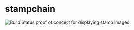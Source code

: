 # stampchain
![Build Status](https://codebuild.us-east-1.amazonaws.com/badges?uuid=eyJlbmNyeXB0ZWREYXRhIjoiL2tqcFpWK1ZFa2N6b2pMWkhQSnRLd1JNNWFyUklBMFVHSnAyR2I5bFB5REhrWkRqOFhUZXlSTmhBNjloL2RnWk1PaEc2Sk53aERTNFNLMW52c0xZV1FVPSIsIml2UGFyYW1ldGVyU3BlYyI6IkpCeWFQUkxuQ3E2b01UaWEiLCJtYXRlcmlhbFNldFNlcmlhbCI6MX0%3D&branch=main)
proof of concept for displaying stamp images

